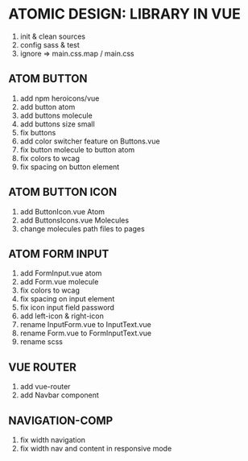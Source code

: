 # ATOMIC DESIGN: LIBRARY IN VUE

1. init & clean sources
2. config sass & test
3. ignore => main.css.map / main.css

## ATOM BUTTON
1. add npm heroicons/vue 
2. add button atom
3. add buttons molecule
4. add buttons size small
5. fix buttons
6. add color switcher feature on Buttons.vue
7. fix button molecule to button atom
8. fix colors to wcag
9. fix spacing on button element

## ATOM BUTTON ICON
1. add ButtonIcon.vue Atom
2. add ButtonsIcons.vue Molecules
3. change molecules path files to pages 


## ATOM FORM INPUT
1. add FormInput.vue atom
2. add Form.vue molecule
3. fix colors to wcag
4. fix spacing on input element
5. fix icon input field password
6. add left-icon & right-icon
7. rename InputForm.vue to InputText.vue
8. rename Form.vue to FormInputText.vue
9. rename scss

## VUE ROUTER
1. add vue-router
2. add Navbar component

## NAVIGATION-COMP
1. fix width navigation
2. fix width nav and content in responsive mode

